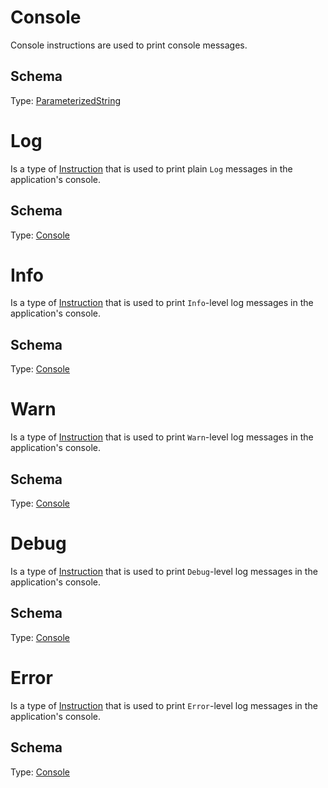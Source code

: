 # Console
Console instructions are used to print console messages.

## Schema
Type: [ParameterizedString]




# Log
Is a type of [Instruction] that is used to print plain `Log` messages in the application's console.
## Schema
Type: [Console](#Console)




# Info
Is a type of [Instruction] that is used to print `Info`-level log messages in the application's console.
## Schema
Type: [Console](#Console)




# Warn
Is a type of [Instruction] that is used to print `Warn`-level log messages in the application's console. 
## Schema
Type: [Console](#Console)




# Debug
Is a type of [Instruction] that is used to print `Debug`-level log messages in the application's console. 
## Schema
Type: [Console](#Console)




# Error
Is a type of [Instruction] that is used to print `Error`-level log messages in the application's console. 
## Schema
Type: [Console](#Console)




[Instruction]: Instruction.md
[ParameterizedString]: ../helper_components/ParameterizedString.md